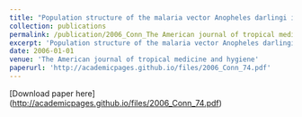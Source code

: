```yaml
---
title: "Population structure of the malaria vector Anopheles darlingi in a malaria-endemic region of eastern Amazonian Brazil"
collection: publications
permalink: /publication/2006_Conn_The American journal of tropical medicine and hygiene_74
excerpt: 'Population structure of the malaria vector Anopheles darlingi in a malaria-endemic region of eastern Amazonian Brazil'
date: 2006-01-01
venue: 'The American journal of tropical medicine and hygiene'
paperurl: 'http://academicpages.github.io/files/2006_Conn_74.pdf'
---
```

[Download paper here] (http://academicpages.github.io/files/2006_Conn_74.pdf)
